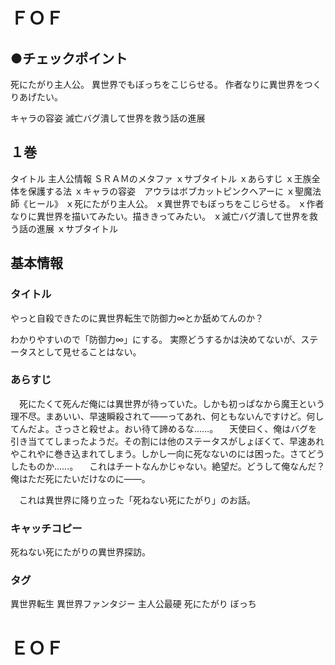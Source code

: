 ﻿# ＦＯＦ


## ●チェックポイント
死にたがり主人公。
異世界でもぼっちをこじらせる。
作者なりに異世界をつくりあげたい。

キャラの容姿
滅亡バグ潰して世界を救う話の進展

## １巻
タイトル
主人公情報
ＳＲＡＭのメタファ
ｘサブタイトル
ｘあらすじ
ｘ王族全体を保護する法
ｘキャラの容姿　アウラはボブカットピンクヘアーに
ｘ聖魔法師《ヒール》
ｘ死にたがり主人公。
ｘ異世界でもぼっちをこじらせる。
ｘ作者なりに異世界を描いてみたい。描ききってみたい。
ｘ滅亡バグ潰して世界を救う話の進展
ｘサブタイトル

## 基本情報

### タイトル
やっと自殺できたのに異世界転生で防御力∞とか舐めてんのか？

わかりやすいので「防御力∞」にする。
実際どうするかは決めてないが、ステータスとして見せることはない。

### あらすじ
　死にたくて死んだ俺には異世界が待っていた。しかも初っぱなから魔王という理不尽。まあいい、早速瞬殺されて――ってあれ、何ともないんですけど。何してんだよ。さっさと殺せよ。おい待て諦めるな……。
　天使曰く、俺はバグを引き当ててしまったようだ。その割には他のステータスがしょぼくて、早速あれやこれやに巻き込まれてしまう。しかし一向に死なないのには困った。さてどうしたものか……。
　これはチートなんかじゃない。絶望だ。どうして俺なんだ？　俺はただ死にたいだけなのに――。

　これは異世界に降り立った「死ねない死にたがり」のお話。

### キャッチコピー
死ねない死にたがりの異世界探訪。

### タグ
異世界転生
異世界ファンタジー
主人公最硬
死にたがり
ぼっち

# ＥＯＦ
